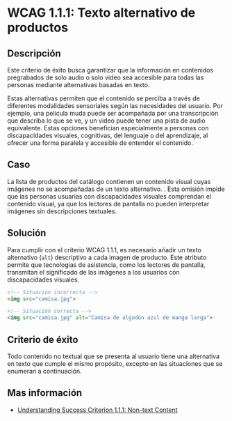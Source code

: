 # WCAG 1.1.1: Texto alternativo de productos

## Descripción

Este criterio de éxito busca garantizar que la información en contenidos pregrabados de solo audio o solo video sea accesible para todas las personas mediante alternativas basadas en texto.

Estas alternativas permiten que el contenido se perciba a través de diferentes modalidades sensoriales según las necesidades del usuario. Por ejemplo, una película muda puede ser acompañada por una transcripción que describa lo que se ve, y un video puede tener una pista de audio equivalente. Estas opciones benefician especialmente a personas con discapacidades visuales, cognitivas, del lenguaje o del aprendizaje, al ofrecer una forma paralela y accesible de entender el contenido.

## Caso

La lista de productos del catálogo contienen un contenido visual cuyas imágenes no se acompañadas de un texto alternativo. . Esta omisión impide que las personas usuarias con discapacidades visuales comprendan el contenido visual, ya que los lectores de pantalla no pueden interpretar imágenes sin descripciones textuales.

## Solución

Para cumplir con el criterio WCAG 1.1.1, es necesario añadir un texto alternativo (`alt`) descriptivo a cada imagen de producto. Este atributo permite que tecnologías de asistencia, como los lectores de pantalla, transmitan el significado de las imágenes a los usuarios con discapacidades visuales.

```html
<!-- Situación incorrecta -->
<img src="camisa.jpg">

<!-- Situación correcta -->
<img src="camisa.jpg" alt="Camisa de algodón azul de manga larga">
```

## Criterio de éxito

Todo contenido no textual que se presenta al usuario tiene una alternativa en texto que cumple el mismo propósito, excepto en las situaciones que se enumeran a continuación.

## Mas información

- [Understanding Success Criterion 1.1.1: Non-text Content](https://www.w3.org/WAI/WCAG22/Understanding/non-text-content.html)